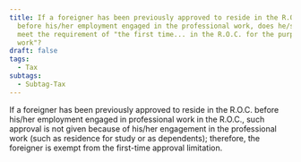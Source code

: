 ```yaml
---
title: If a foreigner has been previously approved to reside in the R.O.C.
  before his/her employment engaged in the professional work, does he/she still
  meet the requirement of "the first time... in the R.O.C. for the purpose of
  work"?
draft: false
tags:
  - Tax
subtags:
  - Subtag-Tax
---
```

If a foreigner has been previously approved to reside in the R.O.C. before his/her employment engaged in professional work in the R.O.C., such approval is not given because of his/her engagement in the professional work (such as residence for study or as dependents); therefore, the foreigner is exempt from the first-time approval limitation.